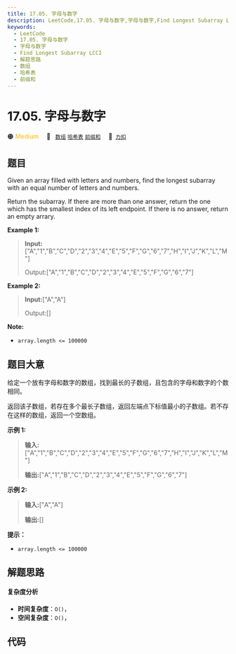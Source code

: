 ```yaml
---
title: 17.05. 字母与数字
description: LeetCode,17.05. 字母与数字,字母与数字,Find Longest Subarray LCCI,解题思路,数组,哈希表,前缀和
keywords:
  - LeetCode
  - 17.05. 字母与数字
  - 字母与数字
  - Find Longest Subarray LCCI
  - 解题思路
  - 数组
  - 哈希表
  - 前缀和
---
```


# 17.05. 字母与数字

🟠 <font color=#ffb800>Medium</font>&emsp; 🔖&ensp; [`数组`](/tag/array.md) [`哈希表`](/tag/hash-table.md) [`前缀和`](/tag/prefix-sum.md)&emsp; 🔗&ensp;[`力扣`](https://leetcode.cn/problems/find-longest-subarray-lcci)

## 题目

Given an array filled with letters and numbers, find the longest subarray with
an equal number of letters and numbers.

Return the subarray. If there are more than one answer, return the one which
has the smallest index of its left endpoint. If there is no answer, return an
empty arrary.

**Example 1:**

> 
> 
> 
> 
> 
> **Input:**["A","1","B","C","D","2","3","4","E","5","F","G","6","7","H","I","J","K","L","M"]
> 
> 
> 
> Output:["A","1","B","C","D","2","3","4","E","5","F","G","6","7"]

**Example 2:**

> 
> 
> 
> 
> 
> **Input:**["A","A"]
> 
> 
> 
> Output:[]
> 
> 

**Note:**

  * `array.length <= 100000`


## 题目大意

给定一个放有字母和数字的数组，找到最长的子数组，且包含的字母和数字的个数相同。

返回该子数组，若存在多个最长子数组，返回左端点下标值最小的子数组。若不存在这样的数组，返回一个空数组。

**示例 1:**

> 
> 
> 
> 
> 
> **输入:**["A","1","B","C","D","2","3","4","E","5","F","G","6","7","H","I","J","K","L","M"]
> 
> 
> 
> **输出:**["A","1","B","C","D","2","3","4","E","5","F","G","6","7"]
> 
> 

**示例 2:**

> 
> 
> 
> 
> 
> **输入:**["A","A"]
> 
> 
> 
> **输出:**[]
> 
> 

**提示：**

  * `array.length <= 100000`


## 解题思路

#### 复杂度分析

- **时间复杂度**：`O()`，
- **空间复杂度**：`O()`，

## 代码

```javascript

```